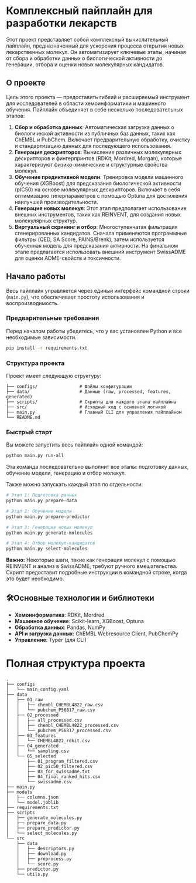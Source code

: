 # Комплексный пайплайн для разработки лекарств

Этот проект представляет собой комплексный вычислительный пайплайн, предназначенный для ускорения процесса открытия новых лекарственных молекул. Он автоматизирует ключевые этапы, начиная от сбора и обработки данных о биологической активности до генерации, отбора и оценки новых молекулярных кандидатов.

## О проекте

Цель этого проекта — предоставить гибкий и расширяемый инструмент для исследователей в области хемоинформатики и машинного обучения. Пайплайн объединяет в себе несколько последовательных этапов:

1.  **Сбор и обработка данных**: Автоматическая загрузка данных о биологической активности из публичных баз данных, таких как ChEMBL и PubChem. Включает предварительную обработку, очистку и стандартизацию данных для последующего использования.
2.  **Генерация дескрипторов**: Вычисление различных молекулярных дескрипторов и фингерпринтов (RDKit, Mordred, Morgan), которые характеризуют физико-химические и структурные свойства молекул.
3.  **Обучение предиктивной модели**: Тренировка модели машинного обучения (XGBoost) для предсказания биологической активности (pIC50) на основе молекулярных дескрипторов. Включает в себя оптимизацию гиперпараметров с помощью Optuna для достижения наилучшей производительности.
4.  **Генерация новых молекул**: Этот этап предполагает использование внешних инструментов, таких как REINVENT, для создания новых молекулярных структур.
5.  **Виртуальный скрининг и отбор**: Многоступенчатая фильтрация сгенерированных кандидатов. Сначала применяются программные фильтры (QED, SA Score, PAINS/Brenk), затем используется обученная модель для предсказания активности. На финальном этапе предлагается использовать внешний инструмент SwissADME для оценки ADME-свойств и токсичности.

## Начало работы

Весь пайплайн управляется через единый интерфейс командной строки (`main.py`), что обеспечивает простоту использования и воспроизводимость.

### Предварительные требования

Перед началом работы убедитесь, что у вас установлен Python и все необходимые зависимости.

```bash
pip install -r requirements.txt
```

### Структура проекта

Проект имеет следующую структуру:
```
├── configs/                # Файлы конфигурации
├── data/                   # Данные (raw, processed, features, generated)
├── scripts/                # Скрипты для каждого этапа пайплайна
├── src/                    # Исходный код с основной логикой
├── main.py                 # Главный CLI для управления пайплайном
└── README.md
```

### Быстрый старт

Вы можете запустить весь пайплайн одной командой:

```bash
python main.py run-all
```
Эта команда последовательно выполнит все этапы: подготовку данных, обучение модели, генерацию и отбор молекул.

Также можно запускать каждый этап по отдельности:
```bash
# Этап 1: Подготовка данных
python main.py prepare-data

# Этап 2: Обучение модели
python main.py prepare-predictor

# Этап 3: Генерация новых молекул
python main.py generate-molecules

# Этап 4: Отбор молекул-кандидатов
python main.py select-molecules
```
**Важно:** Некоторые шаги, такие как генерация молекул с помощью REINVENT и анализ в SwissADME, требуют ручного вмешательства. Скрипт предоставит подробные инструкции в командной строке, когда это будет необходимо.

## 🛠Основные технологии и библиотеки

*   **Хемоинформатика**: RDKit, Mordred
*   **Машинное обучение**: Scikit-learn, XGBoost, Optuna
*   **Обработка данных**: Pandas, NumPy
*   **API и загрузка данных**: ChEMBL Webresource Client, PubChemPy
*   **Управление**: Typer (для CLI)

# Полная структура проекта

```
.
├── configs
│   └── main_config.yaml
├── data
│   ├── 01_raw
│   │   ├── chembl_CHEMBL4822_raw.csv
│   │   └── pubchem_P56817_raw.csv
│   ├── 02_processed
│   │   ├── all_processed.csv
│   │   ├── chembl_CHEMBL4822_processed.csv
│   │   └── pubchem_P56817_processed.csv
│   ├── 03_features
│   │   └── CHEMBL4822_rdkit.csv
│   ├── 04_generated
│   │   └── sampling.csv
│   └── 05_selected
│       ├── 01_program_filtered.csv
│       ├── 02_pic50_filtered.csv
│       ├── 03_for_swissadme.txt
│       ├── 04_final_ranked_hits.csv
│       └── swissadme.csv
├── main.py
├── models
│   ├── columns.json
│   └── model.joblib
├── requirements.txt
├── scripts
│   ├── generate_molecules.py
│   ├── prepare_data.py
│   ├── prepare_predictor.py
│   └── select_molecules.py
└── src
    ├── data
    │   ├── descriptors.py
    │   ├── download.py
    │   ├── preprocess.py
    │   └── score.py
    ├── predictor.py
    └── utils.py
```
